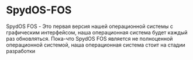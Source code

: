 # SpydOS-FOS
SpydOS FOS - Это первая версия нашей операционной системы с графическим интерфейсом, наша операционная система будет каждый раз обновляться. Пока-что SpydOS FOS является не полноценной операционной системой, наша операционная система стоит на стадии разработки

